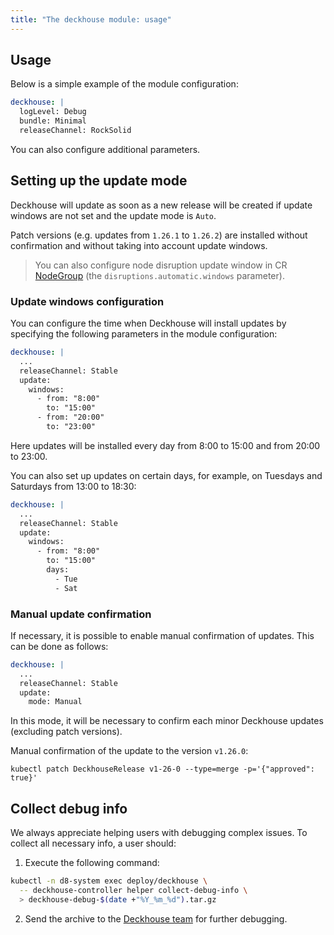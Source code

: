 ```yaml
---
title: "The deckhouse module: usage"
---
```


## Usage

Below is a simple example of the module configuration:

```yaml
deckhouse: |
  logLevel: Debug
  bundle: Minimal
  releaseChannel: RockSolid
```

You can also configure additional parameters.

## Setting up the update mode

Deckhouse will update as soon as a new release will be created if update windows are not set and the update mode is `Auto`.

Patch versions (e.g. updates from `1.26.1` to `1.26.2`) are installed without confirmation and without taking into account update windows.

> You can also configure node disruption update window in CR [NodeGroup](../../modules/040-node-manager/cr.html#nodegroup) (the `disruptions.automatic.windows` parameter).

### Update windows configuration

You can configure the time when Deckhouse will install updates by specifying the following parameters in the module configuration:

```yaml
deckhouse: |
  ...
  releaseChannel: Stable
  update:
    windows: 
      - from: "8:00"
        to: "15:00"
      - from: "20:00"
        to: "23:00"
```

Here updates will be installed every day from 8:00 to 15:00 and from 20:00 to 23:00.

You can also set up updates on certain days, for example, on Tuesdays and Saturdays from 13:00 to 18:30:

```yaml
deckhouse: |
  ...
  releaseChannel: Stable
  update:
    windows: 
      - from: "8:00"
        to: "15:00"
        days:
          - Tue
          - Sat
```

### Manual update confirmation

If necessary, it is possible to enable manual confirmation of updates. This can be done as follows:

```yaml
deckhouse: |
  ...
  releaseChannel: Stable
  update:
    mode: Manual
```

In this mode, it will be necessary to confirm each minor Deckhouse updates (excluding patch versions).

Manual confirmation of the update to the version `v1.26.0`:

```shell
kubectl patch DeckhouseRelease v1-26-0 --type=merge -p='{"approved": true}'
```

## Collect debug info

We always appreciate helping users with debugging complex issues. To collect all necessary info, a user should:

1. Execute the following command:

```sh
kubectl -n d8-system exec deploy/deckhouse \
  -- deckhouse-controller helper collect-debug-info \
  > deckhouse-debug-$(date +"%Y_%m_%d").tar.gz
```

2. Send the archive to the [Deckhouse team](https://github.com/deckhouse/deckhouse/issues/new/choose) for further debugging.
